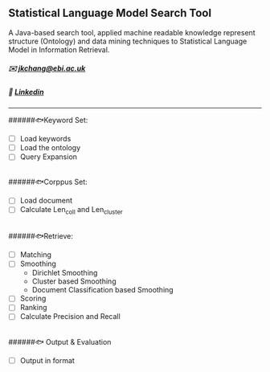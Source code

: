 ## Statistical Language Model Search Tool
 
A Java-based search tool, applied machine readable knowledge represent structure (Ontology) and data mining techniques to Statistical Language Model in Information Retrieval.

##### :envelope: jkchang@ebi.ac.uk
##### :link: [Linkedin](https://uk.linkedin.com/in/jiakang-chang-6459849a) 
---

######:fish:Keyword Set:
- [ ]  Load keywords
- [ ]  Load the ontology
- [ ]  Query Expansion
<br> </br>

######:fish:Corppus Set:
- [ ]  Load document
- [ ]  Calculate Len<sub>coll</sub> and Len<sub>cluster</sub>
<br> </br>

######:fish:Retrieve:
- [ ]  Matching
- [ ]  Smoothing
      * Dirichlet Smoothing
      * Cluster based Smoothing
      * Document Classification based Smoothing
- [ ]  Scoring
- [ ]  Ranking
- [ ]  Calculate Precision and Recall
<br> </br>

######:fish: Output & Evaluation
- [ ] Output in format
